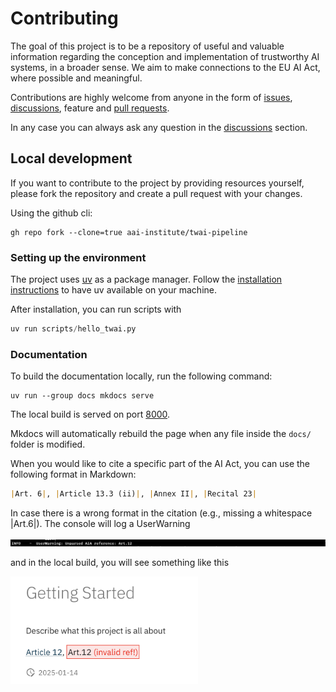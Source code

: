 # Contributing

The goal of this project is to be a repository of useful and valuable information
regarding the conception and implementation of trustworthy AI systems, in a broader sense.
We aim to make connections to the EU AI Act, where possible and meaningful.

Contributions are highly welcome from anyone in the form of [issues](https://github.com/aai-institute/twai-pipeline/issues), [discussions](https://github.com/aai-institute/twai-pipeline/discussions), feature and [pull requests](https://github.com/aai-institute/twai-pipeline/pulls).

In any case you can always ask any question in the
[discussions](https://github.com/aai-institute/twai-pipeline/discussions) section.


## Local development

If you want to contribute to the project by providing resources yourself,
please fork the repository and create a pull request with your changes.

Using the github cli:
```
gh repo fork --clone=true aai-institute/twai-pipeline
```

### Setting up the environment

The project uses [uv](https://github.com/astral-sh/uv) as a package
manager. Follow the [installation instructions](https://docs.astral.sh/uv/getting-started/installation/) to have uv available on your machine.

After installation, you can run scripts with
```python
uv run scripts/hello_twai.py
```

### Documentation

To build the documentation locally, run the following command:
```
uv run --group docs mkdocs serve
```
The local build is served on port [8000](http://127.0.0.1:8000/).

Mkdocs will automatically rebuild the page when any file inside the `docs/` folder is modified.

When you would like to cite a specific part of the AI Act, you can use the 
following format in Markdown:

```md
|Art. 6|, |Article 13.3 (ii)|, |Annex II|, |Recital 23|
```

In case there is a wrong format in the citation 
(e.g., missing a whitespace |Art.6|). The console will log a UserWarning

![ai_act_cite_user_warning.png](docs/assets/ai_act_cite_user_warning.png)

and in the local build, you will see something like this

<img src="docs/assets/ai_act_cite_user_warning_build.png" alt="drawing" width="300"/>





